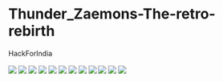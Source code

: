 # Thunder_Zaemons-The-retro-rebirth
 HackForIndia

 <img align="center" src="1.png">
 <img align="center" src="2.png">
  <img align="center" src="3.png">
 <img align="center" src="4.png">
  <img align="center" src="5.png">
 <img align="center" src="6.png">
  <img align="center" src="7.png">
 <img align="center" src="8.png">
  <img align="center" src="9.png">
 <img align="center" src="10.png">
  <img align="center" src="11.png">
 <img align="center" src="12.png">
 
